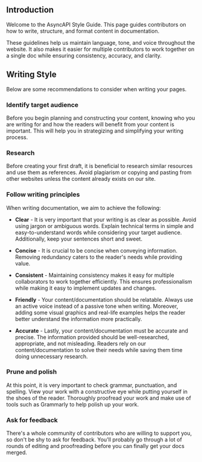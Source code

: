 ## Introduction
Welcome to the AsyncAPI Style Guide. This page guides contributors on how to write, structure, and format content in documentation.

These guidelines help us maintain language, tone, and voice throughout the website. It also makes it easier for multiple contributors to work together on a single doc while ensuring consistency, accuracy, and clarity. 

## Writing Style
Below are some recommendations to consider when writing your pages.

### Identify target audience
Before you begin planning and constructing your content, knowing who you are writing for and how the readers will benefit from your content is important.
This will help you in strategizing and simplifying your writing process.

### Research
Before creating your first draft, it is beneficial to research similar resources and use them as references. Avoid plagiarism or copying and pasting from other websites unless the content already exists on our site.

### Follow writing principles
When writing documentation, we aim to achieve the following:
- **Clear** - It is very important that your writing is as clear as possible. Avoid using jargon or ambiguous words. Explain technical terms in simple and easy-to-understand words while considering your target audience. Additionally, keep your sentences short and sweet.
- **Concise** - It is crucial to be concise when conveying information. Removing redundancy caters to the reader's needs while providing value.
- **Consistent** - Maintaining consistency makes it easy for multiple collaborators to work together efficiently. This ensures professionalism while making it easy to implement updates and changes.
- **Friendly** - Your content/documentation should be relatable. Always use an active voice instead of a passive tone when writing. Moreover, adding some visual graphics and real-life examples helps the reader better understand the information more practically.

- **Accurate** - Lastly, your content/documentation must be accurate and precise. The information provided should be well-researched, appropriate, and not misleading. Readers rely on our content/documentation to solve their needs while saving them time doing unnecessary research.


### Prune and polish
At this point, it is very important to check grammar, punctuation, and spelling. View your work with a constructive eye while putting yourself in the shoes of the reader. Thoroughly proofread your work and make use of tools such as Grammarly to help polish up your work.

### Ask for feedback
There's a whole community of contributors who are willing to support you, so don't be shy to ask for feedback. You'll probably go through a lot of rounds of editing and proofreading before you can finally get your docs merged.


